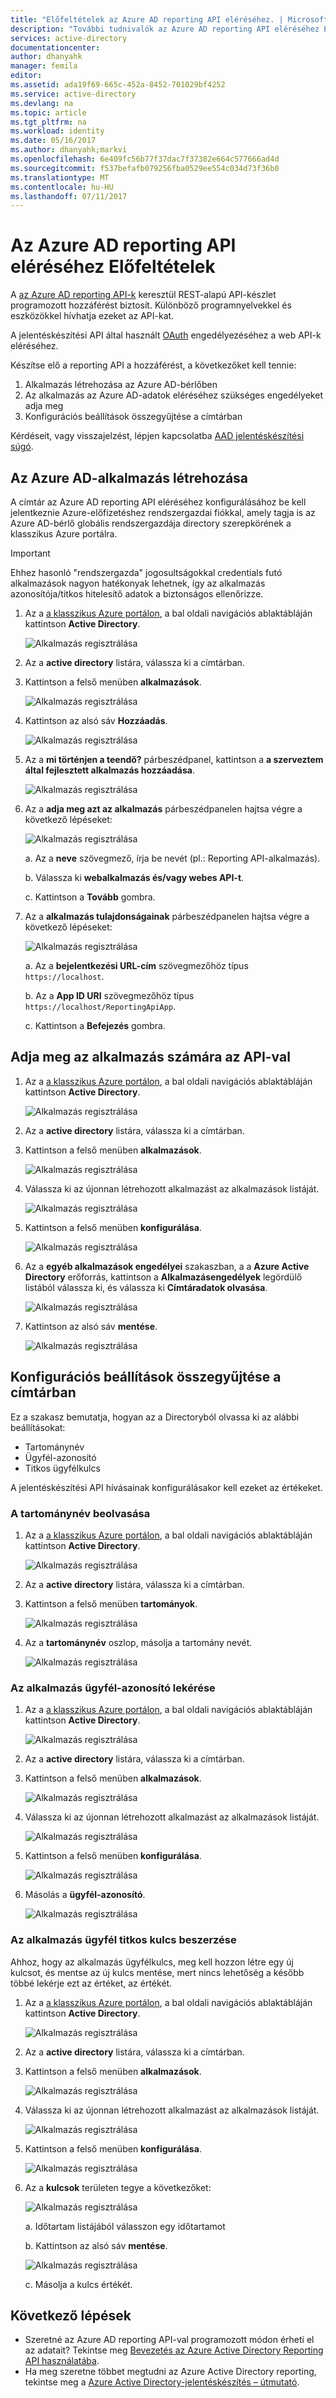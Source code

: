 ```yaml
---
title: "Előfeltételek az Azure AD reporting API eléréséhez. | Microsoft Docs"
description: "További tudnivalók az Azure AD reporting API eléréséhez Előfeltételek"
services: active-directory
documentationcenter: 
author: dhanyahk
manager: femila
editor: 
ms.assetid: ada19f69-665c-452a-8452-701029bf4252
ms.service: active-directory
ms.devlang: na
ms.topic: article
ms.tgt_pltfrm: na
ms.workload: identity
ms.date: 05/16/2017
ms.author: dhanyahk;markvi
ms.openlocfilehash: 6e409fc56b77f37dac7f37382e664c577666ad4d
ms.sourcegitcommit: f537befafb079256fba0529ee554c034d73f36b0
ms.translationtype: MT
ms.contentlocale: hu-HU
ms.lasthandoff: 07/11/2017
---
```

# <a name="prerequisites-to-access-the-azure-ad-reporting-api"></a>Az Azure AD reporting API eléréséhez Előfeltételek
A [az Azure AD reporting API-k](https://msdn.microsoft.com/library/azure/ad/graph/howto/azure-ad-reports-and-events-preview) keresztül REST-alapú API-készlet programozott hozzáférést biztosít. Különböző programnyelvekkel és eszközökkel hívhatja ezeket az API-kat.

A jelentéskészítési API által használt [OAuth](https://msdn.microsoft.com/library/azure/dn645545.aspx) engedélyezéséhez a web API-k eléréséhez. 

Készítse elő a reporting API a hozzáférést, a következőket kell tennie:

1. Alkalmazás létrehozása az Azure AD-bérlőben 
2. Az alkalmazás az Azure AD-adatok eléréséhez szükséges engedélyeket adja meg
3. Konfigurációs beállítások összegyűjtése a címtárban

Kérdéseit, vagy visszajelzést, lépjen kapcsolatba [AAD jelentéskészítési súgó](mailto:aadreportinghelp@microsoft.com).

## <a name="create-an-azure-ad-application"></a>Az Azure AD-alkalmazás létrehozása
A címtár az Azure AD reporting API eléréséhez konfigurálásához be kell jelentkeznie Azure-előfizetéshez rendszergazdai fiókkal, amely tagja is az Azure AD-bérlő globális rendszergazdája directory szerepkörének a klasszikus Azure portálra.

> [!IMPORTANT]
> Ehhez hasonló "rendszergazda" jogosultságokkal credentials futó alkalmazások nagyon hatékonyak lehetnek, így az alkalmazás azonosítója/titkos hitelesítő adatok a biztonságos ellenőrizze.
> 
> 

1. Az a [a klasszikus Azure portálon](https://manage.windowsazure.com), a bal oldali navigációs ablaktábláján kattintson **Active Directory**.
   
    ![Alkalmazás regisztrálása](./media/active-directory-reporting-api-prerequisites/01.png) 
2. Az a **active directory** listára, válassza ki a címtárban.
3. Kattintson a felső menüben **alkalmazások**.
   
    ![Alkalmazás regisztrálása](./media/active-directory-reporting-api-prerequisites/02.png) 
4. Kattintson az alsó sáv **Hozzáadás**.
   
    ![Alkalmazás regisztrálása](./media/active-directory-reporting-api-prerequisites/03.png) 
5. Az a **mi történjen a teendő?** párbeszédpanel, kattintson a **a szerveztem által fejlesztett alkalmazás hozzáadása**. 
   
    ![Alkalmazás regisztrálása](./media/active-directory-reporting-api-prerequisites/04.png) 
6. Az a **adja meg azt az alkalmazás** párbeszédpanelen hajtsa végre a következő lépéseket: 
   
    ![Alkalmazás regisztrálása](./media/active-directory-reporting-api-prerequisites/05.png) 
   
    a. Az a **neve** szövegmező, írja be nevét (pl.: Reporting API-alkalmazás).
   
    b. Válassza ki **webalkalmazás és/vagy webes API-t**.
   
    c. Kattintson a **Tovább** gombra.
7. Az a **alkalmazás tulajdonságainak** párbeszédpanelen hajtsa végre a következő lépéseket: 
   
    ![Alkalmazás regisztrálása](./media/active-directory-reporting-api-prerequisites/06.png) 
   
    a. Az a **bejelentkezési URL-cím** szövegmezőhöz típus `https://localhost`.
   
    b. Az a **App ID URI** szövegmezőhöz típus ```https://localhost/ReportingApiApp```.
   
    c. Kattintson a **Befejezés** gombra.

## <a name="grant-your-application-permission-to-use-the-api"></a>Adja meg az alkalmazás számára az API-val
1. Az a [a klasszikus Azure portálon](https://manage.windowsazure.com/), a bal oldali navigációs ablaktábláján kattintson **Active Directory**.
   
    ![Alkalmazás regisztrálása](./media/active-directory-reporting-api-prerequisites/01.png) 
2. Az a **active directory** listára, válassza ki a címtárban.
3. Kattintson a felső menüben **alkalmazások**.
   
    ![Alkalmazás regisztrálása](./media/active-directory-reporting-api-prerequisites/02.png)
4. Válassza ki az újonnan létrehozott alkalmazást az alkalmazások listáját.
   
    ![Alkalmazás regisztrálása](./media/active-directory-reporting-api-prerequisites/07.png)
5. Kattintson a felső menüben **konfigurálása**.
   
    ![Alkalmazás regisztrálása](./media/active-directory-reporting-api-prerequisites/08.png)
6. Az a **egyéb alkalmazások engedélyei** szakaszban, a a **Azure Active Directory** erőforrás, kattintson a **Alkalmazásengedélyek** legördülő listából válassza ki, és válassza ki **Címtáradatok olvasása**.
   
    ![Alkalmazás regisztrálása](./media/active-directory-reporting-api-prerequisites/09.png)
7. Kattintson az alsó sáv **mentése**.
   
    ![Alkalmazás regisztrálása](./media/active-directory-reporting-api-prerequisites/10.png)

## <a name="gather-configuration-settings-from-your-directory"></a>Konfigurációs beállítások összegyűjtése a címtárban
Ez a szakasz bemutatja, hogyan az a Directoryból olvassa ki az alábbi beállításokat:

* Tartománynév
* Ügyfél-azonosító
* Titkos ügyfélkulcs

A jelentéskészítési API hívásainak konfigurálásakor kell ezeket az értékeket. 

### <a name="get-your-domain-name"></a>A tartománynév beolvasása
1. Az a [a klasszikus Azure portálon](https://manage.windowsazure.com), a bal oldali navigációs ablaktábláján kattintson **Active Directory**.
   
    ![Alkalmazás regisztrálása](./media/active-directory-reporting-api-prerequisites/01.png) 
2. Az a **active directory** listára, válassza ki a címtárban.
3. Kattintson a felső menüben **tartományok**.
   
    ![Alkalmazás regisztrálása](./media/active-directory-reporting-api-prerequisites/11.png) 
4. Az a **tartománynév** oszlop, másolja a tartomány nevét.
   
    ![Alkalmazás regisztrálása](./media/active-directory-reporting-api-prerequisites/12.png) 

### <a name="get-the-applications-client-id"></a>Az alkalmazás ügyfél-azonosító lekérése
1. Az a [a klasszikus Azure portálon](https://manage.windowsazure.com), a bal oldali navigációs ablaktábláján kattintson **Active Directory**.
   
    ![Alkalmazás regisztrálása](./media/active-directory-reporting-api-prerequisites/01.png) 
2. Az a **active directory** listára, válassza ki a címtárban.
3. Kattintson a felső menüben **alkalmazások**.
   
    ![Alkalmazás regisztrálása](./media/active-directory-reporting-api-prerequisites/02.png) 
4. Válassza ki az újonnan létrehozott alkalmazást az alkalmazások listáját.
   
    ![Alkalmazás regisztrálása](./media/active-directory-reporting-api-prerequisites/07.png)
5. Kattintson a felső menüben **konfigurálása**.
   
    ![Alkalmazás regisztrálása](./media/active-directory-reporting-api-prerequisites/08.png)
6. Másolás a **ügyfél-azonosító**.
   
    ![Alkalmazás regisztrálása](./media/active-directory-reporting-api-prerequisites/13.png)

### <a name="get-the-applications-client-secret"></a>Az alkalmazás ügyfél titkos kulcs beszerzése
Ahhoz, hogy az alkalmazás ügyfélkulcs, meg kell hozzon létre egy új kulcsot, és mentse az új kulcs mentése, mert nincs lehetőség a később többé lekérje ezt az értéket, az értékét.

1. Az a [a klasszikus Azure portálon](https://manage.windowsazure.com), a bal oldali navigációs ablaktábláján kattintson **Active Directory**.
   
    ![Alkalmazás regisztrálása](./media/active-directory-reporting-api-prerequisites/01.png) 
2. Az a **active directory** listára, válassza ki a címtárban.
3. Kattintson a felső menüben **alkalmazások**.
   
    ![Alkalmazás regisztrálása](./media/active-directory-reporting-api-prerequisites/02.png) 
4. Válassza ki az újonnan létrehozott alkalmazást az alkalmazások listáját.
   
    ![Alkalmazás regisztrálása](./media/active-directory-reporting-api-prerequisites/07.png)
5. Kattintson a felső menüben **konfigurálása**.
   
    ![Alkalmazás regisztrálása](./media/active-directory-reporting-api-prerequisites/08.png)
6. Az a **kulcsok** területen tegye a következőket: 
   
    ![Alkalmazás regisztrálása](./media/active-directory-reporting-api-prerequisites/14.png)
   
    a. Időtartam listájából válasszon egy időtartamot
   
    b. Kattintson az alsó sáv **mentése**.
   
    ![Alkalmazás regisztrálása](./media/active-directory-reporting-api-prerequisites/10.png)
   
    c. Másolja a kulcs értékét.

## <a name="next-steps"></a>Következő lépések
* Szeretné az Azure AD reporting API-val programozott módon érheti el az adatait? Tekintse meg [Bevezetés az Azure Active Directory Reporting API használatába](active-directory-reporting-api-getting-started.md).
* Ha meg szeretne többet megtudni az Azure Active Directory reporting, tekintse meg a [Azure Active Directory-jelentéskészítés – útmutató](active-directory-reporting-guide.md).  

